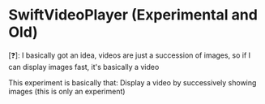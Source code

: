 # SwiftVideoPlayer (Experimental and Old)

[❓]: I basically got an idea, videos are just a succession of images, so if I can display images fast, it's basically a video

This experiment is basically that: Display a video by successively showing images (this is only an experiment)
